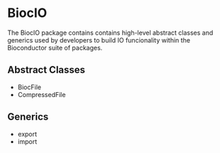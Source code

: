 # BiocIO

The BiocIO package contains contains high-level abstract classes and generics
used by developers to build IO funcionality within the Bioconductor suite of
packages.

## Abstract Classes
- BiocFile
- CompressedFile

## Generics
- export
- import
